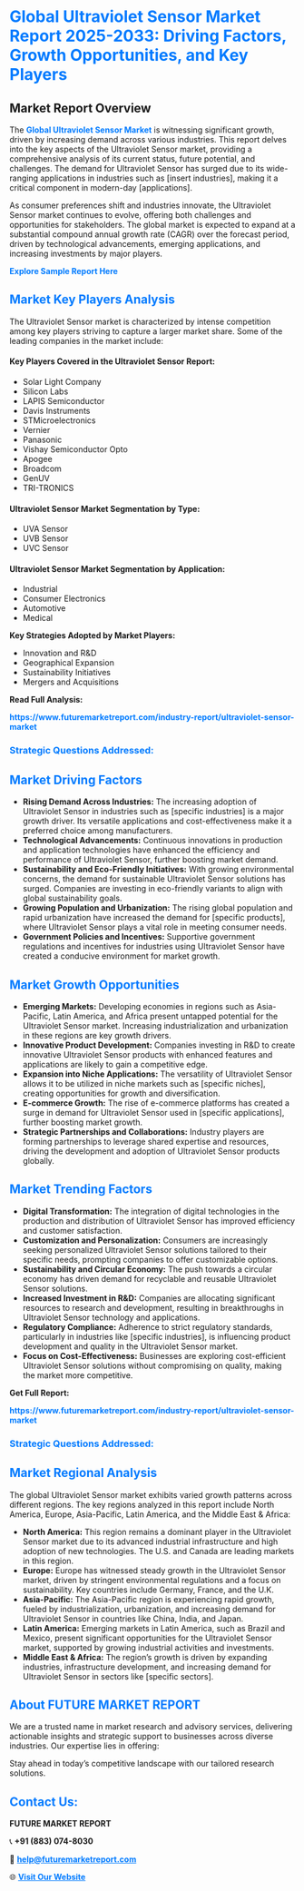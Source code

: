 <h1 style="color: #007BFF;">Global Ultraviolet Sensor Market Report 2025-2033: Driving Factors, Growth Opportunities, and Key Players</h1>

<section id="overview">
<h2>Market Report Overview</h2>
<p>The <a href="https://www.futuremarketreport.com/industry-report/ultraviolet-sensor-market" style="color: #007BFF; text-decoration: none;"><strong>Global Ultraviolet Sensor Market</strong></a> is witnessing significant growth, driven by increasing demand across various industries. This report delves into the key aspects of the Ultraviolet Sensor market, providing a comprehensive analysis of its current status, future potential, and challenges. The demand for Ultraviolet Sensor has surged due to its wide-ranging applications in industries such as [insert industries], making it a critical component in modern-day [applications].</p>
<p>As consumer preferences shift and industries innovate, the Ultraviolet Sensor market continues to evolve, offering both challenges and opportunities for stakeholders. The global market is expected to expand at a substantial compound annual growth rate (CAGR) over the forecast period, driven by technological advancements, emerging applications, and increasing investments by major players.</p>
</section>

<section id="overview">
<p><a href="https://www.futuremarketreport.com/request-sample/reportId=64182" style="color: #007BFF; text-decoration: none;"><strong>Explore Sample Report Here</strong></a></p>
</section>

<section id="key-players">
<h2 style="color: #007BFF;">Market Key Players Analysis</h2>
<p>The Ultraviolet Sensor market is characterized by intense competition among key players striving to capture a larger market share. Some of the leading companies in the market include:</p>
<h4>Key Players Covered in the Ultraviolet Sensor Report:</h4>
<ul><li>Solar Light Company</li><li>Silicon Labs</li><li>LAPIS Semiconductor</li><li>Davis Instruments</li><li>STMicroelectronics</li><li>Vernier</li><li>Panasonic</li><li>Vishay Semiconductor Opto</li><li>Apogee</li><li>Broadcom</li><li>GenUV</li><li>TRI-TRONICS</li></ul>
<h4>Ultraviolet Sensor Market Segmentation by Type:</h4>
<ul><li>UVA Sensor</li><li>UVB Sensor</li><li>UVC Sensor</li></ul>

<h4>Ultraviolet Sensor Market Segmentation by Application:</h4>
<ul><li>Industrial</li><li>Consumer Electronics</li><li>Automotive</li><li>Medical</li></ul>
<p><strong>Key Strategies Adopted by Market Players:</strong></p>
<ul>
<li>Innovation and R&D</li>
<li>Geographical Expansion</li>
<li>Sustainability Initiatives</li>
<li>Mergers and Acquisitions</li>
</ul>
</section>

<section>
<p><strong>Read Full Analysis: </strong></p><a href="https://www.futuremarketreport.com/industry-report/ultraviolet-sensor-market" style="color: #007BFF; text-decoration: none;"><strong>https://www.futuremarketreport.com/industry-report/ultraviolet-sensor-market</strong></a>
<h3 style="color: #007BFF;">Strategic Questions Addressed:</h3>
</section>

<section id="driving-factors">
<h2 style="color: #007BFF;">Market Driving Factors</h2>
<ul>
<li><strong>Rising Demand Across Industries:</strong> The increasing adoption of Ultraviolet Sensor in industries such as [specific industries] is a major growth driver. Its versatile applications and cost-effectiveness make it a preferred choice among manufacturers.</li>
<li><strong>Technological Advancements:</strong> Continuous innovations in production and application technologies have enhanced the efficiency and performance of Ultraviolet Sensor, further boosting market demand.</li>
<li><strong>Sustainability and Eco-Friendly Initiatives:</strong> With growing environmental concerns, the demand for sustainable Ultraviolet Sensor solutions has surged. Companies are investing in eco-friendly variants to align with global sustainability goals.</li>
<li><strong>Growing Population and Urbanization:</strong> The rising global population and rapid urbanization have increased the demand for [specific products], where Ultraviolet Sensor plays a vital role in meeting consumer needs.</li>
<li><strong>Government Policies and Incentives:</strong> Supportive government regulations and incentives for industries using Ultraviolet Sensor have created a conducive environment for market growth.</li>
</ul>
</section>

<section id="growth-opportunities">
<h2 style="color: #007BFF;">Market Growth Opportunities</h2>
<ul>
<li><strong>Emerging Markets:</strong> Developing economies in regions such as Asia-Pacific, Latin America, and Africa present untapped potential for the Ultraviolet Sensor market. Increasing industrialization and urbanization in these regions are key growth drivers.</li>
<li><strong>Innovative Product Development:</strong> Companies investing in R&D to create innovative Ultraviolet Sensor products with enhanced features and applications are likely to gain a competitive edge.</li>
<li><strong>Expansion into Niche Applications:</strong> The versatility of Ultraviolet Sensor allows it to be utilized in niche markets such as [specific niches], creating opportunities for growth and diversification.</li>
<li><strong>E-commerce Growth:</strong> The rise of e-commerce platforms has created a surge in demand for Ultraviolet Sensor used in [specific applications], further boosting market growth.</li>
<li><strong>Strategic Partnerships and Collaborations:</strong> Industry players are forming partnerships to leverage shared expertise and resources, driving the development and adoption of Ultraviolet Sensor products globally.</li>
</ul>
</section>

<section id="trending-factors">
<h2 style="color: #007BFF;">Market Trending Factors</h2>
<ul>
<li><strong>Digital Transformation:</strong> The integration of digital technologies in the production and distribution of Ultraviolet Sensor has improved efficiency and customer satisfaction.</li>
<li><strong>Customization and Personalization:</strong> Consumers are increasingly seeking personalized Ultraviolet Sensor solutions tailored to their specific needs, prompting companies to offer customizable options.</li>
<li><strong>Sustainability and Circular Economy:</strong> The push towards a circular economy has driven demand for recyclable and reusable Ultraviolet Sensor solutions.</li>
<li><strong>Increased Investment in R&D:</strong> Companies are allocating significant resources to research and development, resulting in breakthroughs in Ultraviolet Sensor technology and applications.</li>
<li><strong>Regulatory Compliance:</strong> Adherence to strict regulatory standards, particularly in industries like [specific industries], is influencing product development and quality in the Ultraviolet Sensor market.</li>
<li><strong>Focus on Cost-Effectiveness:</strong> Businesses are exploring cost-efficient Ultraviolet Sensor solutions without compromising on quality, making the market more competitive.</li>
</ul>
</section>

<section>
<p><strong>Get Full Report: </strong></p><a href="https://www.futuremarketreport.com/industry-report/ultraviolet-sensor-market" style="color: #007BFF; text-decoration: none;"><strong>https://www.futuremarketreport.com/industry-report/ultraviolet-sensor-market</strong></a>
<h3 style="color: #007BFF;">Strategic Questions Addressed:</h3>
</section>


<section id="regional-analysis">
<h2 style="color: #007BFF;">Market Regional Analysis</h2>
<p>The global Ultraviolet Sensor market exhibits varied growth patterns across different regions. The key regions analyzed in this report include North America, Europe, Asia-Pacific, Latin America, and the Middle East & Africa:</p>
<ul>
<li><strong>North America:</strong> This region remains a dominant player in the Ultraviolet Sensor market due to its advanced industrial infrastructure and high adoption of new technologies. The U.S. and Canada are leading markets in this region.</li>
<li><strong>Europe:</strong> Europe has witnessed steady growth in the Ultraviolet Sensor market, driven by stringent environmental regulations and a focus on sustainability. Key countries include Germany, France, and the U.K.</li>
<li><strong>Asia-Pacific:</strong> The Asia-Pacific region is experiencing rapid growth, fueled by industrialization, urbanization, and increasing demand for Ultraviolet Sensor in countries like China, India, and Japan.</li>
<li><strong>Latin America:</strong> Emerging markets in Latin America, such as Brazil and Mexico, present significant opportunities for the Ultraviolet Sensor market, supported by growing industrial activities and investments.</li>
<li><strong>Middle East & Africa:</strong> The region’s growth is driven by expanding industries, infrastructure development, and increasing demand for Ultraviolet Sensor in sectors like [specific sectors].</li>
</ul>
</section>

<footer>
<h2 style="color: #007BFF;">About FUTURE MARKET REPORT</h2>
<p>We are a trusted name in market research and advisory services, delivering actionable insights and strategic support to businesses across diverse industries. Our expertise lies in offering:</p>

<p>Stay ahead in today’s competitive landscape with our tailored research solutions.</p>

<h2 style="color: #007BFF;">Contact Us:</h2>
<p><strong>FUTURE MARKET REPORT</strong></p>
<p>📞 <strong>+91 (883) 074-8030</strong></p>
<p>📧 <strong><a href="mailto:help@futuremarketreport.com" style="color: #007BFF;">help@futuremarketreport.com</a></strong></p>
<p>🌐 <strong><a href="https://www.futuremarketreport.com/" style="color: #007BFF;">Visit Our Website</a></strong></p>
</footer>